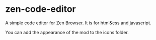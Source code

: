 # zen-code-editor
A simple code editor for Zen Browser. It is for html&amp;css and javascript.

You can add the appearance of the mod to the icons folder.
